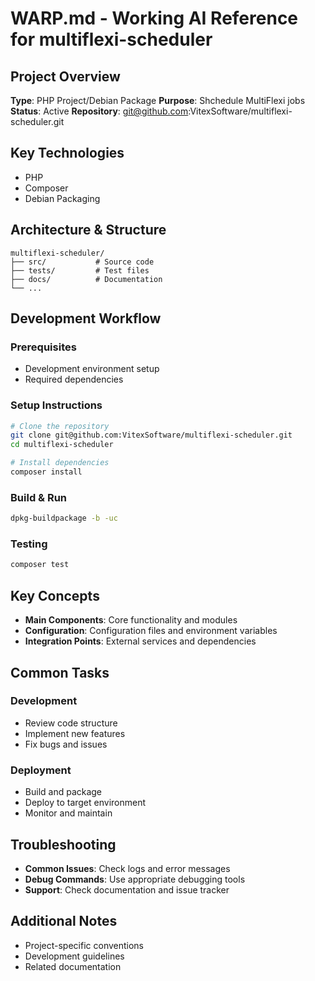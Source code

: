 # WARP.md - Working AI Reference for multiflexi-scheduler

## Project Overview
**Type**: PHP Project/Debian Package
**Purpose**: Shchedule MultiFlexi jobs
**Status**: Active
**Repository**: git@github.com:VitexSoftware/multiflexi-scheduler.git

## Key Technologies
- PHP
- Composer
- Debian Packaging

## Architecture & Structure
```
multiflexi-scheduler/
├── src/           # Source code
├── tests/         # Test files
├── docs/          # Documentation
└── ...
```

## Development Workflow

### Prerequisites
- Development environment setup
- Required dependencies

### Setup Instructions
```bash
# Clone the repository
git clone git@github.com:VitexSoftware/multiflexi-scheduler.git
cd multiflexi-scheduler

# Install dependencies
composer install
```

### Build & Run
```bash
dpkg-buildpackage -b -uc
```

### Testing
```bash
composer test
```

## Key Concepts
- **Main Components**: Core functionality and modules
- **Configuration**: Configuration files and environment variables
- **Integration Points**: External services and dependencies

## Common Tasks

### Development
- Review code structure
- Implement new features
- Fix bugs and issues

### Deployment
- Build and package
- Deploy to target environment
- Monitor and maintain

## Troubleshooting
- **Common Issues**: Check logs and error messages
- **Debug Commands**: Use appropriate debugging tools
- **Support**: Check documentation and issue tracker

## Additional Notes
- Project-specific conventions
- Development guidelines
- Related documentation
